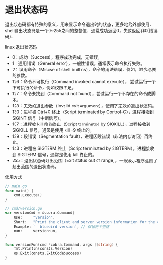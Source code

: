 # 退出状态码
退出状态码都有特殊的意义，用来显示命令退出时的状态，更多地给外部使用．shell退出状态码是一个0~255之间的整数值．通常成功返回0，失败返回非0(错误码)．

linux 退出状态码 

- 0：成功（Success），程序成功完成，无错误。
- 1：通用错误（General error），一般性错误，通常表示命令执行失败。
- 2：误用命令（Misuse of shell builtins），命令的用法错误，例如，缺少必要的参数。
- 126：命令不可执行（Command invoked cannot execute）， 尝试运行一个不可执行的命令，例如权限不足。
- 127：命令未找到（Command not found），尝试运行一个不存在的命令或脚本。
- 128：无效的退出参数（Invalid exit argument），使用了无效的退出状态码。
- 130：进程被 Ctrl+C 终止（Script terminated by Control-C），进程接收到 SIGINT 信号（中断信号）。
- 137：进程被 kill 命令终止（Script terminated by SIGKILL），进程接收到 SIGKILL 信号，通常是使用 kill -9 终止的。
- 139：段错误（Segmentation fault），进程因段错误（非法内存访问）而终止。
- 143：进程被 SIGTERM 终止（Script terminated by SIGTERM），进程接收到 SIGTERM 信号，通常是使用 kill 终止的。
- 255：退出状态码超出范围（Exit status out of range），一般表示程序返回了超出范围的退出状态码。

使用方式
```go
// main.go
func main() {
    cmd.Execute()
}

// cmd/version.go
var versionCmd = &cobra.Command{
	Use:     "version",
	Short:   "Print the client and server version information for the current context.",
	Example: `  bluebird version`, // 保留两个空格
	Run:     versionRun,
}

func versionRun(cmd *cobra.Command, args []string) {
	fmt.Println(consts.Version)
	os.Exit(consts.ExitCodeSuccess)
}
```